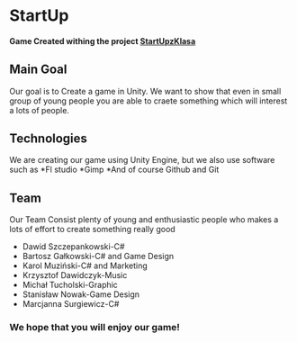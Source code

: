 # StartUp
#### Game Created withing the project [StartUpzKlasa](https://startupzklasa.pl/)
## Main Goal
Our goal is to Create a game in Unity. We want to show that even in small group of young people you are able to craete something which will interest a lots of people.
## Technologies
We are creating our game using Unity Engine, but we also use software such as
*Fl studio
*Gimp
*And of course Github and Git 
## Team
Our Team Consist plenty of young and enthusiastic people who makes a lots of effort to create something really good
* Dawid Szczepankowski-C#
* Bartosz Gałkowski-C# and Game Design
* Karol Muziński-C# and Marketing
* Krzysztof Dawidczyk-Music
* Michał Tucholski-Graphic
* Stanisław Nowak-Game Design
* Marcjanna Surgiewicz-C#
### We hope that you will enjoy our game!
